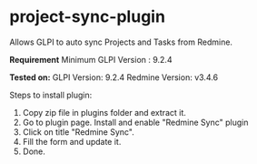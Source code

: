 # project-sync-plugin
Allows GLPI to auto sync Projects and Tasks from Redmine.

**Requirement**
Minimum GLPI Version : 9.2.4

**Tested on:**
GLPI Version: 9.2.4
Redmine Version: v3.4.6

Steps to install plugin:
1) Copy zip file in plugins folder and extract it.
2) Go to plugin page. Install and enable "Redmine Sync" plugin
3) Click on title "Redmine Sync".
4) Fill the form and update it.
5) Done.

